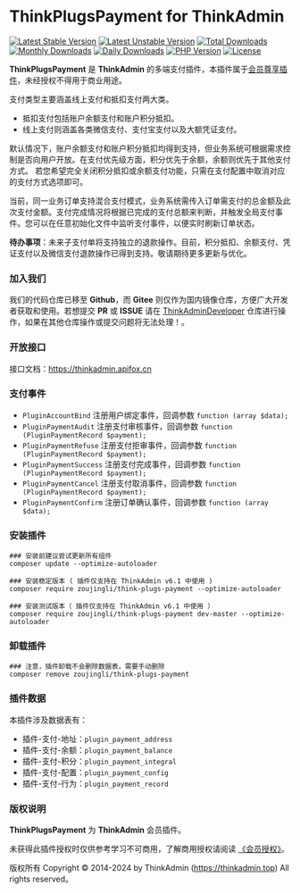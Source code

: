 # ThinkPlugsPayment for ThinkAdmin

[![Latest Stable Version](https://poser.pugx.org/zoujingli/think-plugs-payment/v/stable)](https://packagist.org/packages/zoujingli/think-plugs-payment)
[![Latest Unstable Version](https://poser.pugx.org/zoujingli/think-plugs-payment/v/unstable)](https://packagist.org/packages/zoujingli/think-plugs-payment)
[![Total Downloads](https://poser.pugx.org/zoujingli/think-plugs-payment/downloads)](https://packagist.org/packages/zoujingli/think-plugs-payment)
[![Monthly Downloads](https://poser.pugx.org/zoujingli/think-plugs-payment/d/monthly)](https://packagist.org/packages/zoujingli/think-plugs-payment)
[![Daily Downloads](https://poser.pugx.org/zoujingli/think-plugs-payment/d/daily)](https://packagist.org/packages/zoujingli/think-plugs-payment)
[![PHP Version](https://thinkadmin.top/static/icon/php-7.1.svg)](https://thinkadmin.top)
[![License](https://thinkadmin.top/static/icon/license-vip.svg)](https://thinkadmin.top/vip-introduce)

**ThinkPlugsPayment** 是 **ThinkAdmin** 的多端支付插件，本插件属于[会员尊享插件](https://thinkadmin.top/vip-introduce)，未经授权不得用于商业用途。

支付类型主要涵盖线上支付和抵扣支付两大类。

- 抵扣支付包括账户余额支付和账户积分抵扣。
- 线上支付则涵盖各类微信支付、支付宝支付以及大额凭证支付。

默认情况下，账户余额支付和账户积分抵扣均得到支持，但业务系统可根据需求控制是否向用户开放。在支付优先级方面，积分优先于余额，余额则优先于其他支付方式。
若您希望完全关闭积分抵扣或余额支付功能，只需在支付配置中取消对应的支付方式选项即可。

当前，同一业务订单支持混合支付模式，业务系统需传入订单需支付的总金额及此次支付金额。支付完成情况将根据已完成的支付总额来判断，并触发全局支付事件。您可以在任意初始化文件中监听支付事件，以便实时刷新订单状态。

**待办事项**：未来子支付单将支持独立的退款操作。目前，积分抵扣、余额支付、凭证支付以及微信支付退款操作已得到支持。敬请期待更多更新与优化。

### 加入我们

我们的代码仓库已移至 **Github**，而 **Gitee** 则仅作为国内镜像仓库，方便广大开发者获取和使用。若想提交 **PR** 或 **ISSUE** 请在 [ThinkAdminDeveloper](https://github.com/zoujingli/ThinkAdminDeveloper) 仓库进行操作，如果在其他仓库操作或提交问题将无法处理！。

### 开放接口

接口文档：https://thinkadmin.apifox.cn

### 支付事件

* `PluginAccountBind` 注册用户绑定事件，回调参数 `function (array $data);`
* `PluginPaymentAudit` 注册支付审核事件，回调参数 `function (PluginPaymentRecord $payment);`
* `PluginPaymentRefuse` 注册支付拒审事件，回调参数 `function (PluginPaymentRecord $payment);`
* `PluginPaymentSuccess` 注册支付完成事件，回调参数 `function (PluginPaymentRecord $payment);`
* `PluginPaymentCancel` 注册支付取消事件，回调参数 `function (PluginPaymentRecord $payment);`
* `PluginPaymentConfirm` 注册订单确认事件，回调参数 `function (array $data);`

### 安装插件

```shell
### 安装前建议尝试更新所有组件
composer update --optimize-autoloader

### 安装稳定版本 ( 插件仅支持在 ThinkAdmin v6.1 中使用 )
composer require zoujingli/think-plugs-payment --optimize-autoloader

### 安装测试版本（ 插件仅支持在 ThinkAdmin v6.1 中使用 ）
composer require zoujingli/think-plugs-payment dev-master --optimize-autoloader
```

### 卸载插件

```shell
### 注意，插件卸载不会删除数据表，需要手动删除
composer remove zoujingli/think-plugs-payment
```

### 插件数据

本插件涉及数据表有：

* 插件-支付-地址：`plugin_payment_address`
* 插件-支付-余额：`plugin_payment_balance`
* 插件-支付-积分：`plugin_payment_integral`
* 插件-支付-配置：`plugin_payment_config`
* 插件-支付-行为：`plugin_payment_record`

### 版权说明

**ThinkPlugsPayment** 为 **ThinkAdmin** 会员插件。

未获得此插件授权时仅供参考学习不可商用，了解商用授权请阅读 [《会员授权》](https://thinkadmin.top/vip-introduce)。

版权所有 Copyright © 2014-2024 by ThinkAdmin (https://thinkadmin.top) All rights reserved。